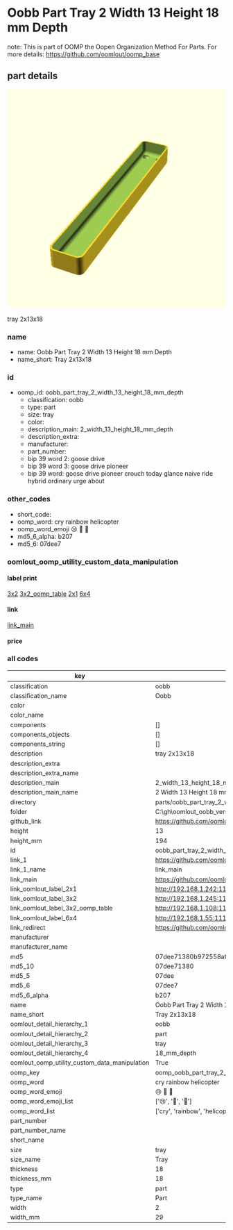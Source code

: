 # Oobb Part Tray 2 Width 13 Height 18 mm Depth  

note: This is part of OOMP the Oopen Organization Method For Parts. For more details: https://github.com/oomlout/oomp_base

##  part details
  

[![](3dpr.png)](3dpr.png)

tray 2x13x18



### name
* name: Oobb Part Tray 2 Width 13 Height 18 mm Depth
* name_short: Tray 2x13x18 
### id
* oomp_id: oobb_part_tray_2_width_13_height_18_mm_depth
  * classification: oobb
  * type: part
  * size: tray
  * color: 
  * description_main: 2_width_13_height_18_mm_depth
  * description_extra: 
  * manufacturer: 
  * part_number: 
  * bip 39 word 2: goose drive
  * bip 39 word 3: goose drive pioneer
  * bip 39 word: goose drive pioneer crouch today glance naive ride hybrid ordinary urge about

### other_codes
* short_code: 
* oomp_word: cry rainbow helicopter
* oomp_word_emoji :cry: :rainbow: :helicopter:
* md5_6_alpha: b207
* md5_6: 07dee7






### oomlout_oomp_utility_custom_data_manipulation
#### label print
[3x2](http://192.168.1.245:1112/?label=oomp%20b207)
[3x2_oomp_table](http://192.168.1.108:1112/?label=oomp%20b207)
[2x1](http://192.168.1.242:1112/?label=oomp%20b207)
[6x4](http://192.168.1.55:1112/?label=oomp%20b207)    

#### link

[link_main](https://github.com/oomlout/oomlout_oobb_version_4_generated_parts/tree/main/navigation_oomp/oobb/part/tray/2_width_13_height_18_mm_depth/part)                              

#### price







### all codes 
| key | value |  
| --- | --- |  
| classification | oobb |  
| classification_name | Oobb |  
| color |  |  
| color_name |  |  
| components | [] |  
| components_objects | [] |  
| components_string | [] |  
| description | tray 2x13x18 |  
| description_extra |  |  
| description_extra_name |  |  
| description_main | 2_width_13_height_18_mm_depth |  
| description_main_name | 2 Width 13 Height 18 mm Depth |  
| directory | parts/oobb_part_tray_2_width_13_height_18_mm_depth |  
| folder | C:\gh\oomlout_oobb_version_4_generated_parts\parts\oobb_part_tray_2_width_13_height_18_mm_depth |  
| github_link | https://github.com/oomlout/oomlout_oomp_part_src/tree/main/parts/oobb_part_tray_2_width_13_height_18_mm_depth |  
| height | 13 |  
| height_mm | 194 |  
| id | oobb_part_tray_2_width_13_height_18_mm_depth |  
| link_1 | https://github.com/oomlout/oomlout_oobb_version_4_generated_parts/tree/main/navigation_oomp/oobb/part/tray/2_width_13_height_18_mm_depth/part |  
| link_1_name | link_main |  
| link_main | https://github.com/oomlout/oomlout_oobb_version_4_generated_parts/tree/main/navigation_oomp/oobb/part/tray/2_width_13_height_18_mm_depth/part |  
| link_oomlout_label_2x1 | http://192.168.1.242:1112/?label=oomp%20b207 |  
| link_oomlout_label_3x2 | http://192.168.1.245:1112/?label=oomp%20b207 |  
| link_oomlout_label_3x2_oomp_table | http://192.168.1.108:1112/?label=oomp%20b207 |  
| link_oomlout_label_6x4 | http://192.168.1.55:1112/?label=oomp%20b207 |  
| link_redirect | https://github.com/oomlout/oomlout_oobb_version_4_generated_parts/tree/main/parts/oobb_tray_02_13_18 |  
| manufacturer |  |  
| manufacturer_name |  |  
| md5 | 07dee71380b972558af1a3434a50d324 |  
| md5_10 | 07dee71380 |  
| md5_5 | 07dee |  
| md5_6 | 07dee7 |  
| md5_6_alpha | b207 |  
| name | Oobb Part Tray 2 Width 13 Height 18 mm Depth |  
| name_short | Tray 2x13x18  |  
| oomlout_detail_hierarchy_1 | oobb |  
| oomlout_detail_hierarchy_2 | part |  
| oomlout_detail_hierarchy_3 | tray |  
| oomlout_detail_hierarchy_4 | 18_mm_depth |  
| oomlout_oomp_utility_custom_data_manipulation | True |  
| oomp_key | oomp_oobb_part_tray_2_width_13_height_18_mm_depth |  
| oomp_word | cry rainbow helicopter |  
| oomp_word_emoji | :cry: :rainbow: :helicopter: |  
| oomp_word_emoji_list | [':cry:', ':rainbow:', ':helicopter:'] |  
| oomp_word_list | ['cry', 'rainbow', 'helicopter'] |  
| part_number |  |  
| part_number_name |  |  
| short_name |  |  
| size | tray |  
| size_name | Tray |  
| thickness | 18 |  
| thickness_mm | 18 |  
| type | part |  
| type_name | Part |  
| width | 2 |  
| width_mm | 29 |  
